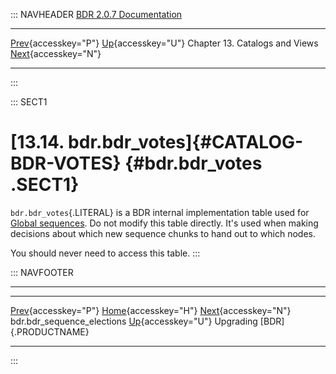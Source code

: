 ::: NAVHEADER
  [BDR 2.0.7 Documentation](index.md)
  ----------------------------------------------------------------------------------------- ------------------------------------------ -------------------------------- -----------------------------------------------------
  [Prev](catalog-bdr-sequence-elections.md "bdr.bdr_sequence_elections"){accesskey="P"}   [Up](catalogs-views.md){accesskey="U"}    Chapter 13. Catalogs and Views    [Next](upgrade.md "Upgrading BDR"){accesskey="N"}

------------------------------------------------------------------------
:::

::: SECT1
# [13.14. bdr.bdr_votes]{#CATALOG-BDR-VOTES} {#bdr.bdr_votes .SECT1}

`bdr.bdr_votes`{.LITERAL} is a BDR internal implementation table used
for [Global sequences](global-sequences.md). Do not modify this table
directly. It\'s used when making decisions about which new sequence
chunks to hand out to which nodes.

You should never need to access this table.
:::

::: NAVFOOTER

------------------------------------------------------------------------

  ------------------------------------------------------------ ------------------------------------------ -------------------------------------
  [Prev](catalog-bdr-sequence-elections.md){accesskey="P"}       [Home](index.md){accesskey="H"}        [Next](upgrade.md){accesskey="N"}
  bdr.bdr_sequence_elections                                    [Up](catalogs-views.md){accesskey="U"}          Upgrading [BDR]{.PRODUCTNAME}
  ------------------------------------------------------------ ------------------------------------------ -------------------------------------
:::
